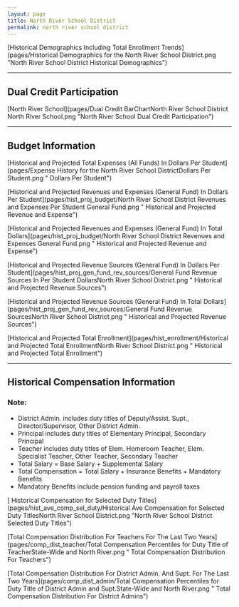```yaml
---
layout: page
title: North River School District
permalink: north river school district
---
```



[Historical Demographics Including Total Enrollment Trends](pages/Historical Demographics for the North River School District.png "North River School District Historical Demographics")

___

## Dual Credit Participation

[North River School](pages/Dual Credit BarChartNorth River School District North River School.png "North River School Dual Credit Participation")


___

## Budget Information

[Historical and Projected Total Expenses (All Funds) In Dollars Per Student](pages/Expense History for the North River School DistrictDollars Per Student.png " Dollars Per Student")

[Historical and Projected Revenues and Expenses (General Fund) In Dollars Per Student](pages/hist_proj_budget/North River School District Revenues and Expenses Per Student General Fund.png " Historical and Projected Revenue and Expense")

[Historical and Projected Revenues and Expenses (General Fund) In Total Dollars](pages/hist_proj_budget/North River School District Revenues and Expenses General Fund.png " Historical and Projected Revenue and Expense")

[Historical and Projected Revenue Sources (General Fund) In Dollars Per Student](pages/hist_proj_gen_fund_rev_sources/General Fund Revenue Sources In Per Student DollarsNorth River School District.png " Historical and Projected Revenue Sources")

[Historical and Projected Revenue Sources (General Fund) In Total Dollars](pages/hist_proj_gen_fund_rev_sources/General Fund Revenue SourcesNorth River School District.png " Historical and Projected Revenue Sources")

[Historical and Projected Total Enrollment](pages/hist_enrollment/Historical and Projected Total EnrollmentNorth River School District.png " Historical and Projected Total Enrollment")


___

## Historical Compensation Information
### Note:
- District Admin. includes duty titles of Deputy/Assist. Supt., Director/Supervisor, Other District Admin.
- Principal includes duty titles of Elementary Principal, Secondary Principal
- Teacher includes duty titles of Elem. Homeroom Teacher, Elem. Specialist Teacher, Other Teacher, Secondary Teacher
- Total Salary = Base Salary + Supplemental Salary
- Total Compensation = Total Salary + Insurance Benefits + Mandatory Benefits
- Mandatory Benefits include pension funding and payroll taxes

[ Historical Compensation for Selected Duty Titles](pages/hist_ave_comp_sel_duty/Historical Ave Compensation for Selected Duty TitlesNorth River School District.png "North River School District Selected Duty Titles")

[Total Compensation Distribution For Teachers For The Last Two Years](pages/comp_dist_teacher/Total Compensation Percentiles for Duty Title of TeacherState-Wide and North River.png " Total Compensation Distribution For Teachers")

[Total Compensation Distribution For District Admin. And Supt. For The Last Two Years](pages/comp_dist_admin/Total Compensation Percentiles for Duty Title of District Admin and Supt.State-Wide and North River.png " Total Compensation Distribution For District Admins")

